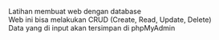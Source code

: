 Latihan membuat web dengan database <br>
Web ini bisa melakukan CRUD (Create, Read, Update, Delete) <br>
Data yang di input akan tersimpan di phpMyAdmin
